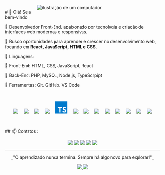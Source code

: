 <img src="https://raw.githubusercontent.com/MicaelliMedeiros/micaellimedeiros/master/image/computer-illustration.png" alt="ilustração de um computador" min-width="400px" max-width="400px" width="400px" align="right">

<p align="left"> 
# 👋 Olá! Seja bem-vindo!

🚀 Desenvolvedor Front-End, apaixonado por tecnologia e criação de interfaces web modernas e responsivas.  

🎯 Busco oportunidades para aprender e crescer no desenvolvimento web, focando em **React, JavaScript, HTML e CSS**.  
</p>

<p align="left">
  🦄 Linguagens:
  <p align="left">
  🔹 Front-End: HTML, CSS, JavaScript, React
  </p>
  <p align="left">
  🔹 Back-End: PHP, MySQL, Node.js, TypeScrpipt
  </p>
</p>


<p align="left">
  💼 Ferramentas: Git, GitHub, VS Code 
</p>

<div style="display: inline_block" align="center"><br>
  
  
<p align="center">
<code> <img height="40" src="https://cdn.jsdelivr.net/gh/devicons/devicon/icons/html5/html5-plain.svg"> </code>
<code> <img height="40" src="https://cdn.jsdelivr.net/gh/devicons/devicon/icons/css3/css3-plain.svg"> </code>
<code> <img height="40" src="https://cdn.jsdelivr.net/gh/devicons/devicon/icons/sass/sass-original.svg"> </code>
<code> <img height="40" src="https://cdn.jsdelivr.net/gh/devicons/devicon/icons/javascript/javascript-plain.svg"> </code>
<code> <img height="40" src="https://raw.githubusercontent.com/devicons/devicon/master/icons/typescript/typescript-original.svg"> </code>
<code> <img height="40" src="https://cdn.jsdelivr.net/gh/devicons/devicon/icons/react/react-original-wordmark.svg"> </code>
<code> <img height="40" src="https://cdn.jsdelivr.net/gh/devicons/devicon/icons/bootstrap/bootstrap-original-wordmark.svg"> </code>
<code> <img height="40" src="https://upload.wikimedia.org/wikipedia/commons/thumb/3/3f/Git_icon.svg/1024px-Git_icon.svg.png"> </code>
<code> <img height="40" src="https://cdn.jsdelivr.net/gh/devicons/devicon/icons/github/github-original-wordmark.svg"> </code>
<code> <img height="40" src="https://cdn.jsdelivr.net/gh/devicons/devicon/icons/vscode/vscode-original-wordmark.svg"> </code>
<code> <img height="40" src="https://cdn.jsdelivr.net/gh/devicons/devicon/icons/tailwindcss/tailwindcss-original-wordmark.svg"> </code>
<code> <img height="40" src="https://cdn.jsdelivr.net/gh/devicons/devicon/icons/firebase/firebase-plain.svg"> </code>
<code> <img height="40" src="https://cdn.jsdelivr.net/gh/devicons/devicon/icons/python/python-original.svg"> </code>
</div><br>
</p>
<p align="left">
## 📫 Contatos :
</p>
<div align="center"> 
  <a href="https://www.linkedin.com/in/assis-pires-neto-9827a6174" target="_blank"><img src="https://img.shields.io/badge/-LinkedIn-%230077B5?style=for-the-badge&logo=linkedin&logoColor=white" target="_blank"></a>
  <a href="https://instagram.com/assis.p.n" target="_blank"><img src="https://img.shields.io/badge/-Instagram-%23E4405F?style=for-the-badge&logo=instagram&logoColor=white" target="_blank"></a> 
  <a href="https://twitter.com/Assis_P_Neto" target="_blank"><img src="https://img.shields.io/badge/X-000?style=for-the-badge&logo=x" target="_blank"></a>
  <a href = "mailto:assis.pires.netors@gmail.com"><img src="https://img.shields.io/badge/-Gmail-%23333?style=for-the-badge&logo=gmail&logoColor=white" target="_blank"></a>
  <a href = "https://discord.com/channels/@assis.p.n/"><img src="https://img.shields.io/badge/Discord-7289DA?style=for-the-badge&logo=discord&logoColor=white" target="_blank"></a>
  
</div>


---
<p align="center">
  _"O aprendizado nunca termina. Sempre há algo novo para explorar!"_ 
</p>
 <div align="center">
   <a href="https://github.com/Lancellot">
   <img height="160em" src="https://github-readme-stats.vercel.app/api?username=Lancellot&show_icons=true&theme=tokyonight&include_all_commits=true&count_private=true"/>
   <img height="160em" src="https://github-readme-stats.vercel.app/api/top-langs/?username=Lancellot&layout=compact&langs_count=6&theme=tokyonight"/>
</div>
     
<br>
 

 
